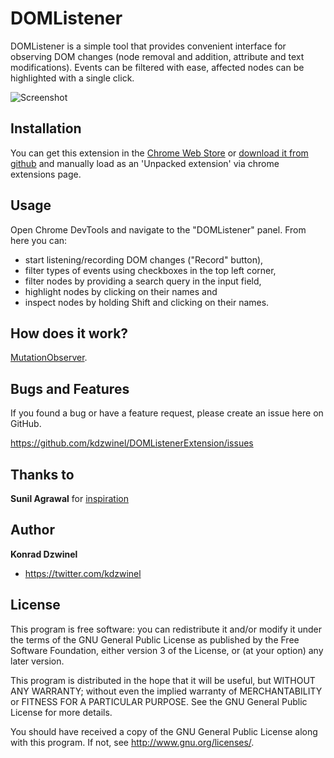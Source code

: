 DOMListener
======================

DOMListener is a simple tool that provides convenient interface for observing DOM changes (node removal and addition, attribute and text modifications). Events can be filtered with ease, affected nodes can be highlighted with a single click.

![Screenshot](https://github.com/kdzwinel/DOMListenerExtension/blob/master/ico/screenshot1.png?raw=true)

Installation
-----

You can get this extension in the [Chrome Web Store](https://chrome.google.com/webstore/detail/domlistener/jlfdgnlpibogjanomigieemaembjeolj) or [download it from github](https://github.com/kdzwinel/DOMListenerExtension/archive/master.zip) and manually load as an 'Unpacked extension' via chrome extensions page.

Usage
-----

Open Chrome DevTools and navigate to the "DOMListener" panel. From here you can:

- start listening/recording DOM changes ("Record" button),
- filter types of events using checkboxes in the top left corner,
- filter nodes by providing a search query in the input field,
- highlight nodes by clicking on their names and
- inspect nodes by holding Shift and clicking on their names.

How does it work?
-----
[MutationObserver](https://developer.mozilla.org/en/docs/Web/API/MutationObserver).


Bugs and Features
-----------------

If you found a bug or have a feature request, please create an issue here on GitHub.

https://github.com/kdzwinel/DOMListenerExtension/issues

Thanks to
------

**Sunil Agrawal** for [inspiration](http://stackoverflow.com/questions/18821336/a-browser-extension-to-dump-all-dom-method-calls)

Author
------

**Konrad Dzwinel**

+ https://twitter.com/kdzwinel

License
-------

This program is free software: you can redistribute it and/or modify
it under the terms of the GNU General Public License as published by
the Free Software Foundation, either version 3 of the License, or
(at your option) any later version.

This program is distributed in the hope that it will be useful,
but WITHOUT ANY WARRANTY; without even the implied warranty of
MERCHANTABILITY or FITNESS FOR A PARTICULAR PURPOSE.  See the
GNU General Public License for more details.

You should have received a copy of the GNU General Public License
along with this program.  If not, see <http://www.gnu.org/licenses/>.
